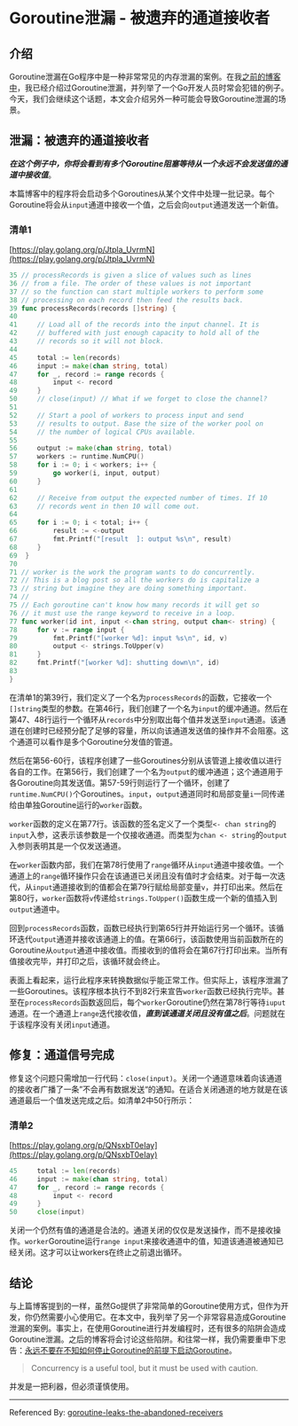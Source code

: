 # Goroutine泄漏 - 被遗弃的通道接收者

## 介绍

Goroutine泄漏在Go程序中是一种非常常见的内存泄漏的案例。在我[之前的博客中](https://www.ardanlabs.com/blog/2018/11/goroutine-leaks-the-forgotten-sender.html)，我已经介绍过Goroutine泄漏，并列举了一个Go开发人员时常会犯错的例子。今天，我们会继续这个话题，本文会介绍另外一种可能会导致Goroutine泄漏的场景。

## 泄漏：被遗弃的通道接收者

___在这个例子中，你将会看到有多个Goroutine阻塞等待从一个永远不会发送值的通道中接收值___。

本篇博客中的程序将会启动多个Goroutines从某个文件中处理一批记录。每个Goroutine将会从`input`通道中接收一个值，之后会向`output`通道发送一个新值。

### 清单1

[https://play.golang.org/p/Jtpla_UvrmN](https://play.golang.org/p/Jtpla_UvrmN)

```go
35 // processRecords is given a slice of values such as lines
36 // from a file. The order of these values is not important
37 // so the function can start multiple workers to perform some
38 // processing on each record then feed the results back.
39 func processRecords(records []string) {
40
41     // Load all of the records into the input channel. It is
42     // buffered with just enough capacity to hold all of the
43     // records so it will not block.
44
45     total := len(records)
46     input := make(chan string, total)
47     for _, record := range records {
48         input <- record
49     }
50     // close(input) // What if we forget to close the channel?
51
52     // Start a pool of workers to process input and send
53     // results to output. Base the size of the worker pool on
54     // the number of logical CPUs available.
55
56     output := make(chan string, total)
57     workers := runtime.NumCPU()
58     for i := 0; i < workers; i++ {
59         go worker(i, input, output)
60     }
61
62     // Receive from output the expected number of times. If 10
63     // records went in then 10 will come out.
64
65     for i := 0; i < total; i++ {
66         result := <-output
67         fmt.Printf("[result  ]: output %s\n", result)
68     }
69  }
70
71 // worker is the work the program wants to do concurrently.
72 // This is a blog post so all the workers do is capitalize a
73 // string but imagine they are doing something important.
74 //
75 // Each goroutine can't know how many records it will get so
76 // it must use the range keyword to receive in a loop.
77 func worker(id int, input <-chan string, output chan<- string) {
78     for v := range input {
79         fmt.Printf("[worker %d]: input %s\n", id, v)
80         output <- strings.ToUpper(v)
81     }
82     fmt.Printf("[worker %d]: shutting down\n", id)
83
}
```

在清单1的第39行，我们定义了一个名为`processRecords`的函数，它接收一个`[]string`类型的参数。在第46行，我们创建了一个名为`input`的缓冲通道。然后在第47、48行运行一个循环从`records`中分别取出每个值并发送至`input`通道。该通道在创建时已经预分配了足够的容量，所以向该通道发送值的操作并不会阻塞。这个通道可以看作是多个Goroutine分发值的管道。

然后在第56-60行，该程序创建了一些Goroutines分别从该管道上接收值以进行各自的工作。在第56行，我们创建了一个名为`output`的缓冲通道；这个通道用于各Goroutine向其发送值。第57-59行则运行了一个循环，创建了`runtime.NumCPU()`个Goroutines。`input`，`output`通道同时和局部变量`i`一同传递给由单独Goroutine运行的`worker`函数。

`worker`函数的定义在第77行。该函数的签名定义了一个类型`<- chan string`的`input`入参，这表示该参数是一个仅接收通道。而类型为`chan <- string`的`output`入参则表明其是一个仅发送通道。

在`worker`函数内部，我们在第78行使用了`range`循环从`input`通道中接收值。一个通道上的`range`循环操作只会在该通道已关闭且没有值时才会结束。对于每一次迭代，从`input`通道接收到的值都会在第79行赋给局部变量`v`，并打印出来。然后在第80行，`worker`函数将`v`传递给`strings.ToUpper()`函数生成一个新的值插入到`output`通道中。

回到`processRecords`函数，函数已经执行到第65行并开始运行另一个循环。该循环迭代`output`通道并接收该通道上的值。在第66行，该函数使用当前函数所在的Goroutine从`output`通道中接收值。而接收到的值将会在第67行打印出来。当所有值接收完毕，并打印之后，该循环就会终止。

表面上看起来，运行此程序来转换数据似乎能正常工作。但实际上，该程序泄漏了一些Goroutines。该程序根本执行不到82行来宣告`worker`函数已经执行完毕。甚至在`processRecords`函数返回后，每个`worker`Goroutine仍然在第78行等待`iuput`通道。在一个通道上`range`迭代接收值，___直到该通道关闭且没有值之后___。问题就在于该程序没有关闭`input`通道。

## 修复：通道信号完成

修复这个问题只需增加一行代码：`close(input)`。关闭一个通道意味着向该通道的接收者广播了一条”不会再有数据发送“的通知。在适合关闭通道的地方就是在该通道最后一个值发送完成之后。如清单2中50行所示：

### 清单2

[https://play.golang.org/p/QNsxbT0eIay](https://play.golang.org/p/QNsxbT0eIay)

```go
45     total := len(records)
46     input := make(chan string, total)
47     for _, record := range records {
48         input <- record
49     }
50     close(input)
```

关闭一个仍然有值的通道是合法的。通道关闭的仅仅是发送操作，而不是接收操作。`worker`Goroutine运行`range input`来接收通道中的值，知道该通道被通知已经关闭。这才可以让workers在终止之前退出循环。

## 结论

与上篇博客提到的一样，虽然Go提供了非常简单的Goroutine使用方式，但作为开发，你仍然需要小心使用它。在本文中，我列举了另一个非常容易造成Goroutine泄漏的案例。事实上，在使用Goroutine进行并发编程时，还有很多的陷阱会造成Goroutine泄漏。之后的博客将会讨论这些陷阱。和往常一样，我仍需要重申下忠告：[永远不要在不知如何停止Goroutine的前提下启动Goroutine](https://dave.cheney.net/2016/12/22/never-start-a-goroutine-without-knowing-how-it-will-stop)。

> Concurrency is a useful tool, but it must be used with caution.

并发是一把利器，但必须谨慎使用。

---

Referenced By: [goroutine-leaks-the-abandoned-receivers](https://www.ardanlabs.com/blog/2018/12/goroutine-leaks-the-abandoned-receivers.html)
